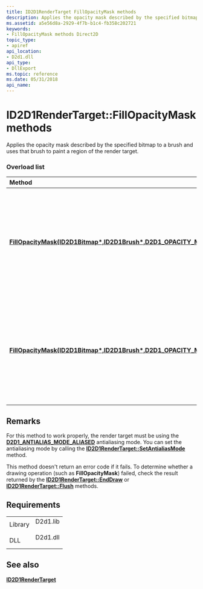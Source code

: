 ```yaml
---
title: ID2D1RenderTarget FillOpacityMask methods
description: Applies the opacity mask described by the specified bitmap to a brush and uses that brush to paint a region of the render target.
ms.assetid: a5e56d8a-2929-4f7b-b1c4-fb358c202721
keywords:
- FillOpacityMask methods Direct2D
topic_type:
- apiref
api_location:
- D2d1.dll
api_type:
- DllExport
ms.topic: reference
ms.date: 05/31/2018
api_name: 
---
```


# ID2D1RenderTarget::FillOpacityMask methods

Applies the opacity mask described by the specified bitmap to a brush and uses that brush to paint a region of the render target.

### Overload list



| Method                                                                                                                                                                                                                          | Description                                                                                                                                   |
|:--------------------------------------------------------------------------------------------------------------------------------------------------------------------------------------------------------------------------------|:----------------------------------------------------------------------------------------------------------------------------------------------|
| [**FillOpacityMask(ID2D1Bitmap\*,ID2D1Brush\*,D2D1\_OPACITY\_MASK\_CONTENT,D2D\_RECT\_F&,D2D\_RECT\_F&)**](https://msdn.microsoft.com/library/Dd371947(v=VS.85).aspx)       | Applies the opacity mask described by the specified bitmap to a brush and uses that brush to paint a region of the render target. <br/> |
| [**FillOpacityMask(ID2D1Bitmap\*,ID2D1Brush\*,D2D1\_OPACITY\_MASK\_CONTENT,D2D\_RECT\_F\*,D2D\_RECT\_F\*)**](https://msdn.microsoft.com/library/Dd371943(v=VS.85).aspx) | Applies the opacity mask described by the specified bitmap to a brush and uses that brush to paint a region of the render target. <br/> |



## Remarks

For this method to work properly, the render target must be using the [**D2D1\_ANTIALIAS\_MODE\_ALIASED**](/windows/desktop/api/d2d1/ne-d2d1-d2d1_antialias_mode) antialiasing mode. You can set the antialiasing mode by calling the [**ID2D1RenderTarget::SetAntialiasMode**](https://msdn.microsoft.com/library/Dd316881(v=VS.85).aspx) method.

This method doesn't return an error code if it fails. To determine whether a drawing operation (such as **FillOpacityMask**) failed, check the result returned by the [**ID2D1RenderTarget::EndDraw**](https://msdn.microsoft.com/library/Dd371924(v=VS.85).aspx) or [**ID2D1RenderTarget::Flush**](https://msdn.microsoft.com/library/Dd316801(v=VS.85).aspx) methods.

## Requirements



|                    |                                                                                     |
|--------------------|-------------------------------------------------------------------------------------|
| Library<br/> | <dl> <dt>D2d1.lib</dt> </dl> |
| DLL<br/>     | <dl> <dt>D2d1.dll</dt> </dl> |



## See also

<dl> <dt>

[**ID2D1RenderTarget**](https://msdn.microsoft.com/library/Dd371766(v=VS.85).aspx)
</dt> </dl>

 

 





